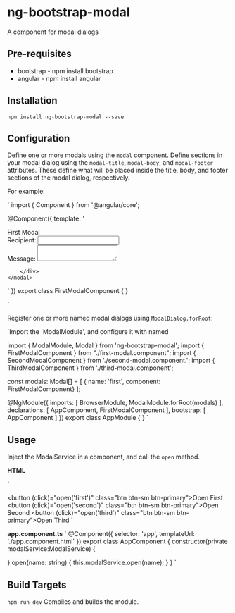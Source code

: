 # ng-bootstrap-modal

A component for modal dialogs

## Pre-requisites

* bootstrap - npm install bootstrap
* angular - npm install angular

## Installation
 
 `npm install ng-bootstrap-modal --save`
 
## Configuration

Define one or more modals using the `modal` component.  Define sections in your modal dialog using the `modal-title`, `modal-body`, and `modal-footer` attributes. These define what will be placed inside the title, body, and footer sections of the modal dialog, respectively.

For example: 

`
import { Component } from '@angular/core';

@Component({
  template: '
    <modal>
        <div modal-title>First Modal</div>
        <div modal-body>
        <form>
        <div class="form-group">
          <label for="recipient-name" class="control-label">Recipient:</label>
          <input type="text" class="form-control" id="recipient-name">
        </div>
        <div class="form-group">
          <label for="message-text" class="control-label">Message:</label>
          <textarea class="form-control" id="message-text"></textarea>
        </div>
      </form>

        </div>
    </modal>
  '
})
export class FirstModalComponent {
}

`

Register one or more named modal dialogs using `ModalDialog.forRoot`:

`Import the 'ModalModule', and configure it with named 

import { ModalModule, Modal } from 'ng-bootstrap-modal';
import { FirstModalComponent } from "./first-modal.component";
import { SecondModalComponent } from './second-modal.component.';
import { ThirdModalComponent } from './third-modal.component';


const modals: Modal[] = [
  { name: 'first', component: FirstModalComponent}
];

@NgModule({
  imports: [ 
    BrowserModule,
    ModalModule.forRoot(modals)
  ],
  declarations: [ AppComponent, FirstModalComponent ],
  bootstrap:    [ AppComponent ]
})
export class AppModule { }
`

## Usage 

Inject the ModalService in a component, and call the `open` method.

**HTML**

`<modal-outlet></modal-outlet>

<button (click)="open('first')" class="btn btn-sm btn-primary">Open First</button>
<button (click)="open('second')" class="btn btn-sm btn-primary">Open Second</button>
<button (click)="open('third')" class="btn btn-sm btn-primary">Open Third</button>
`

**app.component.ts**
`
@Component({
  selector: 'app',
  templateUrl: './app.component.html'
})
export class AppComponent {
  constructor(private modalService:ModalService) {
    
  }
  open(name: string) {
    this.modalService.open(name);
  }
}
`
 
## Build Targets

`npm run dev`
Compiles and builds the module.
 
